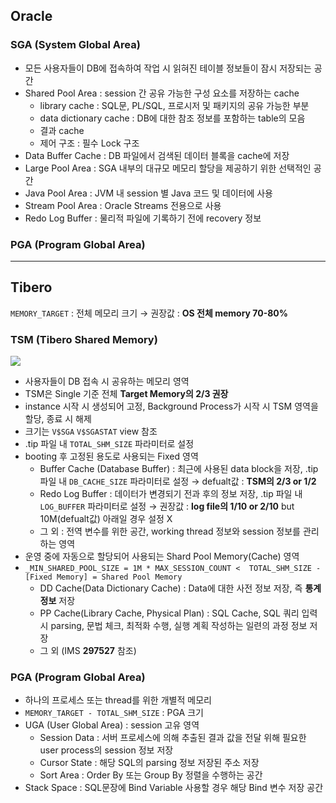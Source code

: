 ## Oracle
### SGA (System Global Area)
- 모든 사용자들이 DB에 접속하여 작업 시 읽혀진 테이블 정보들이 잠시 저장되는 공간
- Shared Pool Area : session 간 공유 가능한 구성 요소를 저장하는 cache
  - library cache : SQL문, PL/SQL, 프로시저 및 패키지의 공유 가능한 부분
  - data dictionary cache : DB에 대한 참조 정보를 포함하는 table의 모음
  - 결과 cache
  - 제어 구조 :  필수 Lock 구조
- Data Buffer Cache : DB 파일에서 검색된 데이터 블록을 cache에 저장
- Large Pool Area : SGA 내부의 대규모 메모리 할당을 제공하기 위한 선택적인 공간
- Java Pool Area : JVM 내 session 별 Java 코드 및 데이터에 사용
- Stream Pool Area : Oracle Streams 전용으로 사용
- Redo Log Buffer : 물리적 파일에 기록하기 전에 recovery 정보
### PGA (Program Global Area)

---
## Tibero
`MEMORY_TARGET` : 전체 메모리 크기 → 권장값 : **OS 전체 memory 70-80%**
### TSM (Tibero Shared Memory)
![](https://prod-files-secure.s3.us-west-2.amazonaws.com/2e9f035b-3bba-4ce1-902b-03e8e4545fa2/50e74659-9cf4-4d7e-a1bb-37b94051050d/3.1_TSM.png?X-Amz-Algorithm=AWS4-HMAC-SHA256&X-Amz-Content-Sha256=UNSIGNED-PAYLOAD&X-Amz-Credential=ASIAZI2LB4665IC73RIS%2F20250831%2Fus-west-2%2Fs3%2Faws4_request&X-Amz-Date=20250831T033547Z&X-Amz-Expires=3600&X-Amz-Security-Token=IQoJb3JpZ2luX2VjEIf%2F%2F%2F%2F%2F%2F%2F%2F%2F%2FwEaCXVzLXdlc3QtMiJHMEUCIQCgaK9JMYcQA9zFskNNFHRGds58upsOl44Vf9mC0wZ2fwIgHF2bNLGwxTXyF88zHu1jc4T9kf9%2BCdUoTuXOhnstiygqiAQI4P%2F%2F%2F%2F%2F%2F%2F%2F%2F%2FARAAGgw2Mzc0MjMxODM4MDUiDFm4cnY8B4Kv%2FtMqTircAwFtQki804%2Fz%2BbBJJdm2zak0ei96hJ5se7YZtTuNzUHNEuQc3qm%2BIlYHkE3p8ouyroCFwA4kCmdWP4DIIoo%2Fsyyxb%2FiSiVEjaE%2F%2FNQT5KFmfuDSQiOWRMPRoPJz5KQO3oeaBMxnljYiduVICZc55yp541Nnp8y078Mg0iMjTI4kfOsqcb4Y4dqgyBF67cbLMjdKIZmmubmMYsdoWYQ5eY1kZWzpduzIfEkwmdfa3c8V4FAgDu9SoZ1cxLV2MhfFuiXiz%2BfV8%2FD26NgfsxYkkge7maSnrMhRdtAGhq48vse5TgVYIR50Ls%2BC1JO8pXB6EkJAC0pqPAbIRa53ZyNWtPTGjjJ%2FPMvrKxRupKjTXK4ufjfs1Whedj2HP%2F1pEGVLxF0T2oSkK7TqwJM8HjGLDVFFlXSUD8Py2iUBEj1hbnYq9m1TuJO%2FlbvkA8uzZOAsi8oY8POQXFMhHPpupEH736%2BwP0rB%2BdxddgdGhHLLqrq%2FsUJ5F%2BgWjJbhFXwwhj4YVehj%2FEkR0imH3aLulKJidafBG8gFRDzMqt4Ggl%2BKVlkI6bfpfTXHsRSuID%2BJG%2FzLf%2B%2F7wmO8plTa6MIm0yTlyDHw6Mh7eruobSv6DrmUFzsd%2Bd4daF1UkLAAr4ZQJMLSEzsUGOqUBWj16LGSl1j2yVQ1HzZkZ9t3BpqqvXYBXCPi0vAa6MHmzdaAVW5S6yA9Q0H2UEXiCXoFJNvV0104Uad31m5x56pB3bSF6kDHIyZhHD%2BqVM1opLVT%2BRk%2BAKd%2BLnoqr0XBRHAYVrQKrdUvvEjgnOpEVCC2usTkrccD52bM1DiS3iA5A6lmHcj%2F9jde%2Fn4JY4N8cywbtV%2BQ5rrt0n%2B%2FC5EQD8YDXiuLi&X-Amz-Signature=3dc0fbc168f7e32ce0a1981320fdfb84687421d0abb576b680a38c424bb3644e&X-Amz-SignedHeaders=host&x-amz-checksum-mode=ENABLED&x-id=GetObject)
- 사용자들이 DB 접속 시 공유하는 메모리 영역
- TSM은 Single 기준 전체 **Target Memory의 2/3 권장**
- instance 시작 시 생성되어 고정, Background Process가 시작 시 TSM 영역을 할당, 종료 시 해제
- 크기는 `V$SGA` `V$SGASTAT` view 참조
- .tip 파일 내 `TOTAL_SHM_SIZE` 파라미터로 설정
- booting 후 고정된 용도로 사용되는 Fixed 영역
  - Buffer Cache (Database Buffer) : 최근에 사용된 data block을 저장, .tip 파일 내 `DB_CACHE_SIZE` 파라미터로 설정 → defualt값 : **TSM의 2/3 or 1/2**
  - Redo Log Buffer : 데이터가 변경되기 전과 후의 정보 저장, .tip 파일 내 `LOG_BUFFER` 파라미터로 설정 → 권장값 : **log file의 1/10 or 2/10** but 10M(defualt값) 아래일 경우 설정 X
  - 그 외 : 전역 변수를 위한 공간, working thread 정보와 session 정보를 관리하는 영역
- 운영 중에 자동으로 할당되어 사용되는 Shard Pool Memory(Cache) 영역
- `_MIN_SHARED_POOL_SIZE = 1M * MAX_SESSION_COUNT <  TOTAL_SHM_SIZE - [Fixed Memory] = Shared Pool Memory`
  - DD Cache(Data Dictionary Cache) : Data에 대한 사전 정보 저장, 즉 **통계정보** 저장 
  - PP Cache(Library Cache, Physical Plan) : SQL Cache, SQL 쿼리 입력 시 parsing, 문법 체크, 최적화 수행, 실행 계획 작성하는 일련의 과정 정보 저장
  - 그 외  (IMS **297527** 참조)
### PGA (Program Global Area)
- 하나의 프로세스 또는 thread를 위한 개별적 메모리
- `MEMORY_TARGET - TOTAL_SHM_SIZE` : PGA 크기
- UGA (User Global Area) : session 고유 영역
  - Session Data : 서버 프로세스에 의해 추출된 결과 값을 전달 위해 필요한 user process의 session 정보 저장
  - Cursor State : 해당 SQL의 parsing 정보 저장된 주소 저장
  - Sort Area : Order By 또는 Group By 정렬을 수행하는 공간
- Stack Space : SQL문장에 Bind Variable 사용할 경우 해당 Bind 변수 저장 공간


